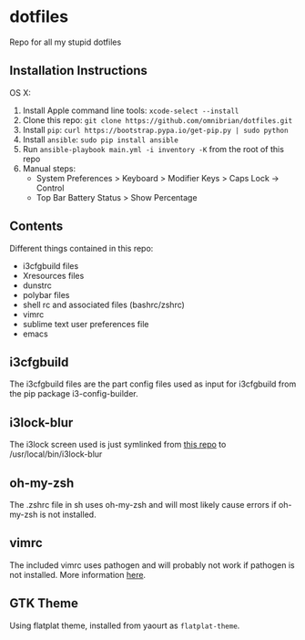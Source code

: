 # dotfiles

Repo for all my stupid dotfiles

## Installation Instructions

OS X:

1. Install Apple command line tools: `xcode-select --install`
1. Clone this repo: `git clone https://github.com/omnibrian/dotfiles.git`
1. Install `pip`: `curl https://bootstrap.pypa.io/get-pip.py | sudo python`
1. Install `ansible`: `sudo pip install ansible`
1. Run `ansible-playbook main.yml -i inventory -K` from the root of this repo
1. Manual steps:
    * System Preferences > Keyboard > Modifier Keys > Caps Lock -> Control
    * Top Bar Battery Status > Show Percentage

## Contents

Different things contained in this repo:

* i3cfgbuild files
* Xresources files
* dunstrc
* polybar files
* shell rc and associated files (bashrc/zshrc)
* vimrc
* sublime text user preferences file
* emacs

## i3cfgbuild

The i3cfgbuild files are the part config files used as input for i3cfgbuild from the pip package i3-config-builder.

## i3lock-blur

The i3lock screen used is just symlinked from [this repo](https://github.com/omnibrian/i3lock-blur) to /usr/local/bin/i3lock-blur

## oh-my-zsh

The .zshrc file in sh uses oh-my-zsh and will most likely cause errors if oh-my-zsh is not installed.

## vimrc

The included vimrc uses pathogen and will probably not work if pathogen is not installed. More information [here](vim/README.md).

## GTK Theme

Using flatplat theme, installed from yaourt as `flatplat-theme`.
